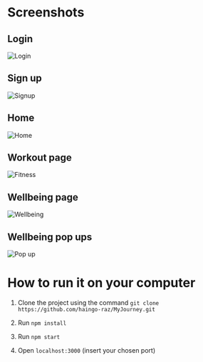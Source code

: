 # Screenshots 
## Login
![Login]()

## Sign up
![Signup]()

## Home
![Home]()

## Workout page
![Fitness]()

## Wellbeing page
![Wellbeing]()

## Wellbeing pop ups
![Pop up]()


# How to run it on your computer

1. Clone the project using the command ```git clone https://github.com/haingo-raz/MyJourney.git```

1. Run `npm install`

1. Run `npm start`

1. Open `localhost:3000` (insert your chosen port)
